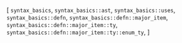 [
    `syntax_basics`,
    `syntax_basics::ast`,
    `syntax_basics::uses`,
    `syntax_basics::defn`,
    `syntax_basics::defn::major_item`,
    `syntax_basics::defn::major_item::ty`,
    `syntax_basics::defn::major_item::ty::enum_ty`,
]